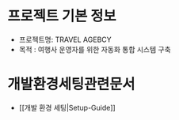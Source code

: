# 프로젝트 기본 정보  
- 프로젝트명: TRAVEL AGEBCY
- 목적 : 여행사 운영자를 위한 자동화 통합 시스템 구축

# 개발환경세팅관련문서
- [[개발 환경 세팅|Setup-Guide]]
